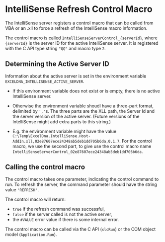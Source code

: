 # IntelliSense Refresh Control Macro

The IntelliSense server registers a control macro that can be called from VBA or an .xll to force a refresh of the IntelliSense macro information.

The control macro is called `IntelliSenseServerControl_{serverId}`, where `{serverId}` is the server ID for the active IntelliSense server.
It is registered with the C API type string `"QQ"` and macro type `2`.

## Determining the Active Server ID

Information about the active server is set in the environment variable `EXCELDNA_INTELLISENSE_ACTIVE_SERVER`.

* If this environment variable does not exist or is empty, there is no active IntelliSense server.

* Otherwise the environment variable shoudl have a three-part format, delimited by `','`s. The three parts are the XLL path, the Server Id and the server version of the active server.
(Future versions of the IntelliSense might add extra parts to this string.)

* E.g. the environment variable might have the value `C:\Temp\ExcelDna.IntelliSense.Host-AddIn.xll,02e87607ece24348ab5deb1dd705b6da,0.1.7`.
For the control macro, we use the second part, to give use the control macro name `IntelliSenseServerControl_02e87607ece24348ab5deb1dd705b6da`.

## Calling the control macro

The control macro takes one parameter, indicating the control command to run.
To refresh the server, the command parameter should have the string value `"REFRESH"`.

The control macro will return:
* `true` if the refresh command was successful, 
* `false` if the server called is not the active server,
* the `#VALUE` error value if there is some internal error.

The control macro can be called via the C API (`xlcRun`) or the COM object model (`Application.Run`).
